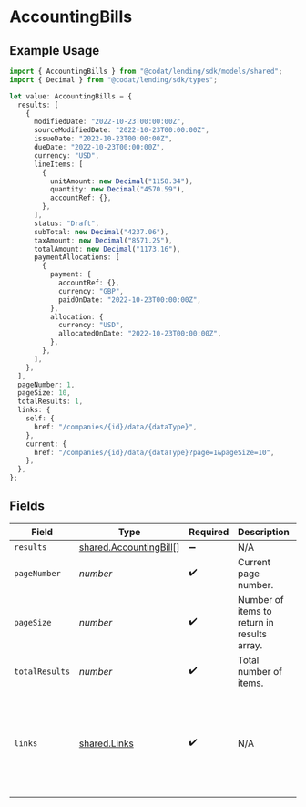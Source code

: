 # AccountingBills

## Example Usage

```typescript
import { AccountingBills } from "@codat/lending/sdk/models/shared";
import { Decimal } from "@codat/lending/sdk/types";

let value: AccountingBills = {
  results: [
    {
      modifiedDate: "2022-10-23T00:00:00Z",
      sourceModifiedDate: "2022-10-23T00:00:00Z",
      issueDate: "2022-10-23T00:00:00Z",
      dueDate: "2022-10-23T00:00:00Z",
      currency: "USD",
      lineItems: [
        {
          unitAmount: new Decimal("1158.34"),
          quantity: new Decimal("4570.59"),
          accountRef: {},
        },
      ],
      status: "Draft",
      subTotal: new Decimal("4237.06"),
      taxAmount: new Decimal("8571.25"),
      totalAmount: new Decimal("1173.16"),
      paymentAllocations: [
        {
          payment: {
            accountRef: {},
            currency: "GBP",
            paidOnDate: "2022-10-23T00:00:00Z",
          },
          allocation: {
            currency: "USD",
            allocatedOnDate: "2022-10-23T00:00:00Z",
          },
        },
      ],
    },
  ],
  pageNumber: 1,
  pageSize: 10,
  totalResults: 1,
  links: {
    self: {
      href: "/companies/{id}/data/{dataType}",
    },
    current: {
      href: "/companies/{id}/data/{dataType}?page=1&pageSize=10",
    },
  },
};
```

## Fields

| Field                                                                                             | Type                                                                                              | Required                                                                                          | Description                                                                                       | Example                                                                                           |
| ------------------------------------------------------------------------------------------------- | ------------------------------------------------------------------------------------------------- | ------------------------------------------------------------------------------------------------- | ------------------------------------------------------------------------------------------------- | ------------------------------------------------------------------------------------------------- |
| `results`                                                                                         | [shared.AccountingBill](../../../sdk/models/shared/accountingbill.md)[]                           | :heavy_minus_sign:                                                                                | N/A                                                                                               |                                                                                                   |
| `pageNumber`                                                                                      | *number*                                                                                          | :heavy_check_mark:                                                                                | Current page number.                                                                              |                                                                                                   |
| `pageSize`                                                                                        | *number*                                                                                          | :heavy_check_mark:                                                                                | Number of items to return in results array.                                                       |                                                                                                   |
| `totalResults`                                                                                    | *number*                                                                                          | :heavy_check_mark:                                                                                | Total number of items.                                                                            |                                                                                                   |
| `links`                                                                                           | [shared.Links](../../../sdk/models/shared/links.md)                                               | :heavy_check_mark:                                                                                | N/A                                                                                               | {<br/>"self": {<br/>"href": "/companies"<br/>},<br/>"current": {<br/>"href": "/companies?page=1\u0026pageSize=10"<br/>}<br/>} |